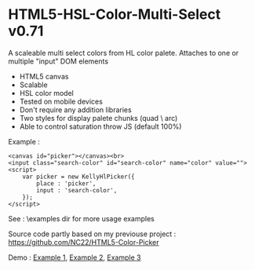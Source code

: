 # HTML5-HSL-Color-Multi-Select v0.71

A scaleable multi select colors from HL color palete. Attaches to one or multiple "input" DOM elements 

- HTML5 canvas
- Scalable
- HSL color model
- Tested on mobile devices
- Don't require any addition libraries
- Two styles for display palete chunks (quad \ arc)
- Able to control saturation throw JS (default 100%)

Example : 
    
    <canvas id="picker"></canvas><br>		
    <input class="search-color" id="search-color" name="color" value="">        
    <script>
        var picker = new KellyHlPicker({
            place : 'picker', 
            input : 'search-color', 
        });
    </script>
    
See : \examples dir for more usage examples

Source code partly based on my previouse project : https://github.com/NC22/HTML5-Color-Picker

Demo :
[Example 1](http://catface.ru/hslpicker/examples/test_input.html), [Example 2](http://catface.ru/hslpicker/examples/test_input_change_options.html), [Example 3](http://catface.ru/hslpicker/examples/test_multi_input.html)
